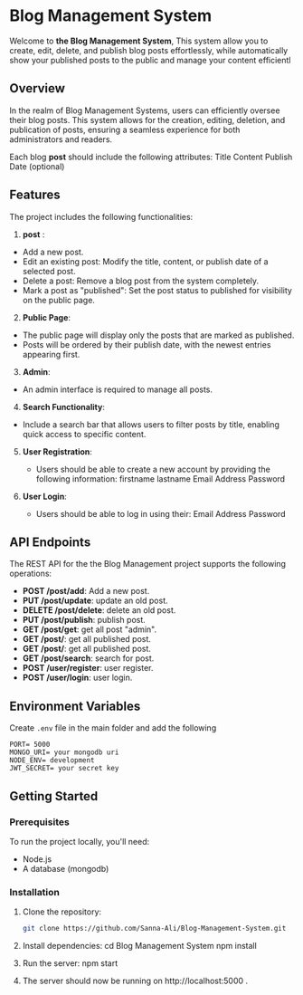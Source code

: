 # Blog Management System

Welcome to **the Blog Management System**, This system allow you to create, edit, delete, and publish blog posts effortlessly, while automatically show your published posts to the public and manage your content efficientl

## Overview

In the realm of Blog Management Systems, users can efficiently oversee their blog posts. This system allows for the creation, editing, deletion, and publication of posts, ensuring a seamless experience for both administrators and readers.

Each blog **post** should include the following attributes:
Title
Content
Publish Date (optional)

## Features

The project includes the following functionalities:

1.  **post** :

- Add a new post.
- Edit an existing post: Modify the title, content, or publish date of a selected post.
- Delete a post: Remove a blog post from the system completely.
- Mark a post as "published": Set the post status to published for visibility on the public page.

2. **Public Page**:

- The public page will display only the posts that are marked as published.
- Posts will be ordered by their publish date, with the newest entries appearing first.

3. **Admin**:

- An admin interface is required to manage all posts.

4. **Search Functionality**:

- Include a search bar that allows users to filter posts by title, enabling quick access to specific content.

5. **User Registration**:

   - Users should be able to create a new account by providing the following information:
     firstname
     lastname
     Email Address
     Password

6. **User Login**:

   - Users should be able to log in using their:
     Email Address
     Password

## API Endpoints

The REST API for the the Blog Management project supports the following operations:

- **POST /post/add**: Add a new post.
- **PUT /post/update**: update an old post.
- **DELETE /post/delete**: delete an old post.
- **PUT /post/publish**: publish post.
- **GET /post/get**: get all post "admin".
- **GET /post/**: get all published post.
- **GET /post/**: get all published post.
- **GET /post/search**: search for post.
- **POST /user/register**: user register.
- **POST /user/login**: user login.

## Environment Variables

Create `.env` file in the main folder and add the following

```
PORT= 5000
MONGO_URI= your mongodb uri
NODE_ENV= development
JWT_SECRET= your secret key

```

## Getting Started

### Prerequisites

To run the project locally, you'll need:

- Node.js
- A database (mongodb)

### Installation

1. Clone the repository:

   ```bash
   git clone https://github.com/Sanna-Ali/Blog-Management-System.git

   ```

2. Install dependencies:
   cd Blog Management System
   npm install

3. Run the server:
   npm start

4. The server should now be running on http://localhost:5000 .
